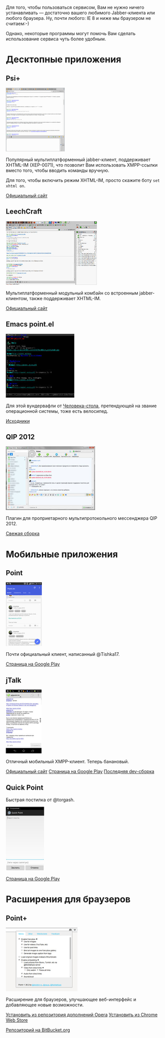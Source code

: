 Для того, чтобы пользоваться сервисом, Вам не нужно ничего устанавливать — достаточно вашего любимого Jabber-клиента или любого браузера. Ну, почти любого: IE 8 и ниже мы браузером не считаем:-)

Однако, некоторые программы могут помочь Вам сделать использование сервиса чуть более удобным.

# Десктопные приложения

## Psi+

[![Psi](/docimg/help/psi-plus-thumb.jpg)](/docimg/help/psi-plus.png)

Популярный мультиплатформенный jabber-клиент, поддерживает XHTML-IM (XEP-0071),
что позволит Вам использовать XMPP-ссылки вместо того, чтобы вводить команды вручную.

Для того, чтобы включить режим XHTML-IM, просто скажите боту `set xhtml on`.

[Официальный сайт](http://psi-plus.com/)

## LeechCraft

[![LeechCraft](/docimg/help/leechcraft-thumb.jpg)](/docimg/help/leechcraft.png)

Мультиплатформенный модульный комбайн со встроенным jabber-клиентом, также поддерживает XHTML-IM.

[Официальный сайт](http://leechcraft.org/)

## Emacs point.el

[![Emacs point.el](/docimg/help/emacs-point-el-thumb.jpg)](/docimg/help/emacs-point-el.png)

Для этой вундервафли от [Человека-стола](https://en.wikipedia.org/wiki/Stallman), претендующей на звание операционной системы, тоже есть велосипед.

[Исходники](https://github.com/rayslava/emacs-point-el)

## QIP 2012

[![QIP 2012](/docimg/help/qip2012-thumb.jpg)](/docimg/help/qip2012.png)

Плагин для проприетарного мультипротокольного мессенджера QIP 2012.

[Свежая сборка](https://github.com/Sega-Zero/point.im/releases)

# Мобильные приложения #

## Point

[![Point.im for Android](/docimg/help/tishka-thumb.jpg)](/docimg/help/tishka.png)

Почти официальный клиент, написанный @Tishka17.

[Страница на Google Play](https://play.google.com/store/apps/details?id=org.itishka.pointim)

## jTalk

[![jTalk](/docimg/help/jtalk-thumb.jpg)](/docimg/help/jtalk.png)

Отличный мобильный XMPP-клиент. Теперь банановый.

[Официальный сайт](http://jtalk.ustyugov.net/doku.php?id=ru:about)
[Страница на Google Play](https://play.google.com/store/apps/details?id=com.jtalk2)
[Последняя dev-сборка](http://files.ustyugov.net/jtalk/apks/dev/jTalk-dev-406_signed.apk)

## Quick Point

Быстрая постилка от @torgash.

[![Quick Point](/docimg/help/torgash-thumb.jpg)](/docimg/help/torgash.png)

[Страница на Google Play](https://play.google.com/store/apps/details?id=pro.extenza.quickpoint)



# Расширения для браузеров #
## Point+ ##

[![Point+](/docimg/help/point-plus-thumb.jpg)](/docimg/help/point-plus.png)

Расширение для браузеров, улучшающее веб-интерфейс и добавляющее новые возможности.

[Установить из репозитория дополнений Opera](https://addons.opera.com/ru/extensions/details/point/?display=en)
[Установить из Chrome Web Store](https://chrome.google.com/webstore/detail/point%20/ghaddonhnchkdjaciggjijhophciboam)

[Репозиторий на BitBucket.org](https://bitbucket.org/skobkin/chrome_point_plus/overview)
